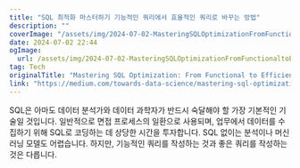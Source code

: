 ```yaml
---
title: "SQL 최적화 마스터하기 기능적인 쿼리에서 효율적인 쿼리로 바꾸는 방법"
description: ""
coverImage: "/assets/img/2024-07-02-MasteringSQLOptimizationFromFunctionaltoEfficientQueries_0.png"
date: 2024-07-02 22:44
ogImage: 
  url: /assets/img/2024-07-02-MasteringSQLOptimizationFromFunctionaltoEfficientQueries_0.png
tag: Tech
originalTitle: "Mastering SQL Optimization: From Functional to Efficient Queries"
link: "https://medium.com/towards-data-science/mastering-sql-optimization-from-functional-to-efficient-queries-74d8692f10be"
---
```



SQL은 아마도 데이터 분석가와 데이터 과학자가 반드시 숙달해야 할 가장 기본적인 기술일 것입니다. 일반적으로 면접 프로세스의 일환으로 사용되며, 업무에서 데이터를 수집하기 위해 SQL로 코딩하는 데 상당한 시간을 투자합니다. SQL 없이는 분석이나 머신러닝 모델도 어렵습니다. 하지만, 기능적인 쿼리를 작성하는 것과 좋은 쿼리를 작성하는 것은 다릅니다.
